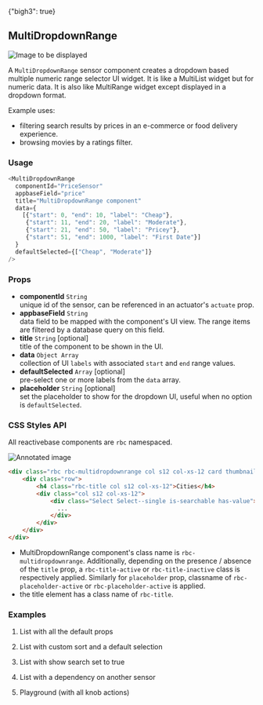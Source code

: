 {"bigh3": true}

## MultiDropdownRange

![Image to be displayed](https://i.imgur.com/Xwo2Aog.png)

A `MultiDropdownRange` sensor component creates a dropdown based multiple numeric range selector UI widget. It is like a MultiList widget but for numeric data. It is also like MultiRange widget except displayed in a dropdown format.

Example uses:
* filtering search results by prices in an e-commerce or food delivery experience.
* browsing movies by a ratings filter.

### Usage

```js
<MultiDropdownRange
  componentId="PriceSensor"
  appbaseField="price"
  title="MultiDropdownRange component"
  data={
    [{"start": 0, "end": 10, "label": "Cheap"},
     {"start": 11, "end": 20, "label": "Moderate"},
     {"start": 21, "end": 50, "label": "Pricey"},
     {"start": 51, "end": 1000, "label": "First Date"}]
  }
  defaultSelected={["Cheap", "Moderate"]}
/>
```

### Props

- **componentId** `String`  
    unique id of the sensor, can be referenced in an actuator's `actuate` prop.
- **appbaseField** `String`  
    data field to be mapped with the component's UI view. The range items are filtered by a database query on this field.
- **title** `String` [optional]  
    title of the component to be shown in the UI.
- **data** `Object Array`  
    collection of UI `labels` with associated `start` and `end` range values.
- **defaultSelected** `Array` [optional]  
    pre-select one or more labels from the `data` array.
- **placeholder** `String` [optional]  
    set the placeholder to show for the dropdown UI, useful when no option is `defaultSelected`.

### CSS Styles API

All reactivebase components are `rbc` namespaced.

![Annotated image](https://i.imgur.com/qO1I0Th.png)

```html
<div class="rbc rbc-multidropdownrange col s12 col-xs-12 card thumbnail rbc-title-active rbc-placeholder-active">
    <div class="row">
        <h4 class="rbc-title col s12 col-xs-12">Cities</h4>
        <div class="col s12 col-xs-12">
            <div class="Select Select--single is-searchable has-value">
              ...
            </div>
        </div>
    </div>
</div>
```

* MultiDropdownRange component's class name is `rbc-multidropdownrange`. Additionally, depending on the presence / absence of the `title` prop, a `rbc-title-active` or `rbc-title-inactive` class is respectively applied. Similarly for `placeholder` prop, classname of `rbc-placeholder-active` or `rbc-placeholder-active` is applied.
* the title element has a class name of `rbc-title`.

### Examples

1. List with all the default props

2. List with custom sort and a default selection

3. List with show search set to true

4. List with a dependency on another sensor

5. Playground (with all knob actions)

